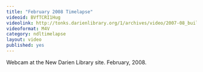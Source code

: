 ```yaml
---
title: "February 2008 Timelapse"
videoid: BVfTCRI1Hug
videolink: http://tonks.darienlibrary.org/1/archives/video/2007-08_building_timelapse/200802_timelapse.m4v
videoformat: M4V
category: ndltimelapse
layout: video
published: yes
---
```


Webcam at the New Darien Library site. February, 2008.